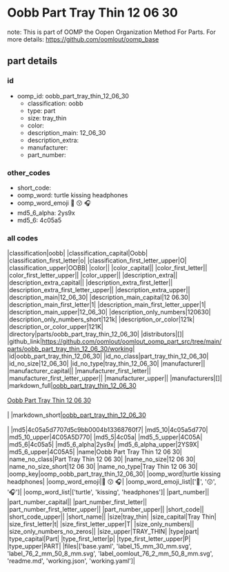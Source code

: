 # Oobb Part Tray Thin 12 06 30  

note: This is part of OOMP the Oopen Organization Method For Parts. For more details: https://github.com/oomlout/oomp_base

##  part details





### id
* oomp_id: oobb_part_tray_thin_12_06_30
  * classification: oobb
  * type: part
  * size: tray_thin
  * color: 
  * description_main: 12_06_30
  * description_extra: 
  * manufacturer: 
  * part_number: 

### other_codes
* short_code: 
* oomp_word: turtle kissing headphones
* oomp_word_emoji :turtle: :kissing: :headphones:
* md5_6_alpha: 2ys9x
* md5_6: 4c05a5

### all codes 
|classification|oobb|
|classification_capital|Oobb|
|classification_first_letter|o|
|classification_first_letter_upper|O|
|classification_upper|OOBB|
|color||
|color_capital||
|color_first_letter||
|color_first_letter_upper||
|color_upper||
|description_extra||
|description_extra_capital||
|description_extra_first_letter||
|description_extra_first_letter_upper||
|description_extra_upper||
|description_main|12_06_30|
|description_main_capital|12 06.30|
|description_main_first_letter|1|
|description_main_first_letter_upper|1|
|description_main_upper|12_06_30|
|description_only_numbers|120630|
|description_only_numbers_short|121k|
|description_or_color|121k|
|description_or_color_upper|121K|
|directory|parts/oobb_part_tray_thin_12_06_30|
|distributors|[]|
|github_link|https://github.com/oomlout/oomlout_oomp_part_src/tree/main/parts/oobb_part_tray_thin_12_06_30/working|
|id|oobb_part_tray_thin_12_06_30|
|id_no_class|part_tray_thin_12_06_30|
|id_no_size|12_06_30|
|id_no_type|tray_thin_12_06_30|
|manufacturer||
|manufacturer_capital||
|manufacturer_first_letter||
|manufacturer_first_letter_upper||
|manufacturer_upper||
|manufacturers|[]|
|markdown_full|[oobb_part_tray_thin_12_06_30](https://github.com/oomlout/oomlout_oomp_part_src/tree/main/parts/oobb_part_tray_thin_12_06_30/working)<br>[](https://github.com/oomlout/oomlout_oomp_part_src/tree/main/parts/oobb_part_tray_thin_12_06_30/working)<br>[Oobb Part Tray Thin 12 06 30](https://github.com/oomlout/oomlout_oomp_part_src/tree/main/parts/oobb_part_tray_thin_12_06_30/working)<br><br>|
|markdown_short|[oobb_part_tray_thin_12_06_30](https://github.com/oomlout/oomlout_oomp_part_src/tree/main/parts/oobb_part_tray_thin_12_06_30/working)<br><br>|
|md5|4c05a5d7707d5c9bb0004b13368760f7|
|md5_10|4c05a5d770|
|md5_10_upper|4C05A5D770|
|md5_5|4c05a|
|md5_5_upper|4C05A|
|md5_6|4c05a5|
|md5_6_alpha|2ys9x|
|md5_6_alpha_upper|2YS9X|
|md5_6_upper|4C05A5|
|name|Oobb Part Tray Thin 12 06 30|
|name_no_class|Part Tray Thin 12 06 30|
|name_no_size|12 06 30|
|name_no_size_short|12 06 30|
|name_no_type|Tray Thin 12 06 30|
|oomp_key|oomp_oobb_part_tray_thin_12_06_30|
|oomp_word|turtle kissing headphones|
|oomp_word_emoji|:turtle: :kissing: :headphones:|
|oomp_word_emoji_list|[':turtle:', ':kissing:', ':headphones:']|
|oomp_word_list|['turtle', 'kissing', 'headphones']|
|part_number||
|part_number_capital||
|part_number_first_letter||
|part_number_first_letter_upper||
|part_number_upper||
|short_code||
|short_code_upper||
|short_name||
|size|tray_thin|
|size_capital|Tray Thin|
|size_first_letter|t|
|size_first_letter_upper|T|
|size_only_numbers||
|size_only_numbers_no_zeros||
|size_upper|TRAY_THIN|
|type|part|
|type_capital|Part|
|type_first_letter|p|
|type_first_letter_upper|P|
|type_upper|PART|
|files|['base.yaml', 'label_15_mm_30_mm.svg', 'label_76_2_mm_50_8_mm.svg', 'label_oomlout_76_2_mm_50_8_mm.svg', 'readme.md', 'working.json', 'working.yaml']|
